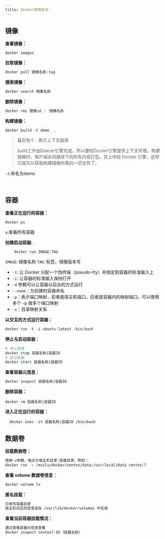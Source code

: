 ```yaml
---
title: Docker常用命令
---
```


## 镜像

**查看镜像：**

```
docker images
```

**拉取镜像：**

```bash
docker pull 镜像名称:tag
```

**搜索镜像：**

```bash
docker search 镜像名称
```

**删除镜像：**

```bash
docker rmi 镜像id ｜ 镜像名称
```

**构建镜像：**

```
docker build -t demo  . 
```

> 最后有个 . 表示上下文路径
>
> build工作由Dokcer引擎完成，所以要给Docker引擎提供上下文环境。构建镜像时，客户端会将路径下的所有内容打包，并上传给 Docker 引擎，这样它就可以获取构建镜像所需的一切文件了。

`-t`:命名为demo

​	

## 容器

**查看正在运行的容器：**

```
docker ps
```

`a`:查看所有容器

**创建启动容器:**

```shell
	docker run IMAGE:TAG
```

`IMAGE`: 镜像名称
`TAG`: 标签，镜像版本号

- `-t`: 让 Docker 分配一个伪终端（pseudo-tty）并绑定到容器的标准输入上
- `-i`: 让容器的标准输入保持打开
- `-d` 参数可以让容器以后台的方式运行
- `--name`：为创建的容器命名
- `-p`：表示端口映射，前者是宿主机端口，后者是容器内的映射端口。可以使用多个 -p 做多个端口映射
- `-v`：目录映射关系

**以交互的方式运行容器：**

```go
docker run -t -i ubuntu:latest /bin/bash
```

**停止与启动容器：**

```bash
# 停止容器
docker stop 容器名称|容器ID
# 启动容器
docker start 容器名称|容器ID
```

**查看容器元信息：**

```bash
docker inspect 容器名称|容器ID
```

**删除容器：**

```
docker rm 容器名称|容器ID
```

**进入正在运行的容器：**

```
  docker exec -it 容器名称|容器ID /bin/bash 
```



## 数据卷

**挂载数据卷：**

```bash
使用-v参数，格式为宿主机目录:容器目录，例如：
docker run -v /mszlu/docker/centos/data:/usr/local/data centos:7
```

**查看 volume 数据卷信息：**

```bash
docker volume ls
```

**匿名挂载：**

```bash
只用写容器目录
宿主机对应的目录会在 /var/lib/docker/volumes 中生成
```

**查看当前容器挂载情况：**

```bash
通过查看容器元信息查看
docker inspect centos7-02（容器名称）
```